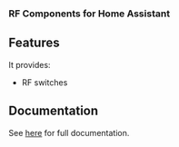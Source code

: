 ### RF Components for Home Assistant

## Features
It provides:
* RF switches

## Documentation
See [here](https://github.com/mtorchalla/rf_components) for full documentation.

